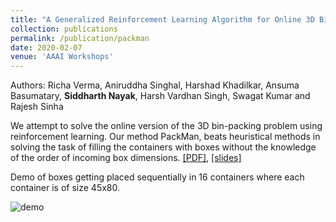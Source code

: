 ```yaml
---
title: "A Generalized Reinforcement Learning Algorithm for Online 3D Bin-Packing"
collection: publications
permalink: /publication/packman
date: 2020-02-07
venue: 'AAAI Workshops'
---
```

Authors: Richa Verma, Aniruddha Singhal, Harshad Khadilkar, Ansuma Basumatary, **Siddharth Nayak**, Harsh Vardhan Singh, Swagat Kumar and Rajesh Sinha

We attempt to solve the online version of the 3D bin-packing problem using reinforcement learning. Our method PackMan, beats heuristical methods in solving the task of filling the containers with boxes without the knowledge of the order of incoming box dimensions. [[PDF]](https://arxiv.org/pdf/2007.00463.pdf), [[slides]](http://nsidn98.github.io/files/Packman_Presentation.pdf)

Demo of boxes getting placed sequentially in 16 containers where each container is of size 45x80.

![demo](https://media.giphy.com/media/lPGFRxTBxgtao3OI3a/giphy.gif)

<!-- Recommended citation: Your Namesdas, You. (2010). "Paper Title Number 2." <i>Journal 1</i>. 1(2). -->

